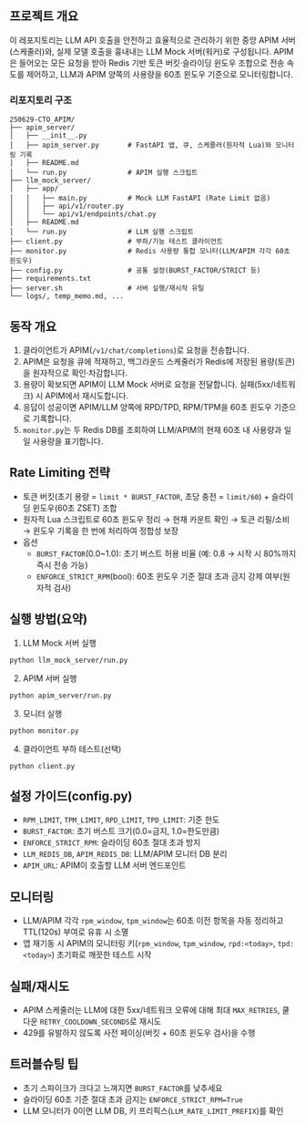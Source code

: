 ## 프로젝트 개요

이 레포지토리는 LLM API 호출을 안전하고 효율적으로 관리하기 위한 중앙 APIM 서버(스케줄러)와, 실제 모델 호출을 흉내내는 LLM Mock 서버(워커)로 구성됩니다. APIM은 들어오는 모든 요청을 받아 Redis 기반 토큰 버킷·슬라이딩 윈도우 조합으로 전송 속도를 제어하고, LLM과 APIM 양쪽의 사용량을 60초 윈도우 기준으로 모니터링합니다.

### 리포지토리 구조

```
250629-CTO_APIM/
├── apim_server/
│   ├── __init__.py
│   ├── apim_server.py       # FastAPI 앱, 큐, 스케줄러(원자적 Lua)와 모니터링 기록
│   ├── README.md
│   └── run.py               # APIM 실행 스크립트
├── llm_mock_server/
│   ├── app/
│   │   ├── main.py          # Mock LLM FastAPI (Rate Limit 없음)
│   │   ├── api/v1/router.py
│   │   └── api/v1/endpoints/chat.py
│   ├── README.md
│   └── run.py               # LLM 실행 스크립트
├── client.py                # 부하/기능 테스트 클라이언트
├── monitor.py               # Redis 사용량 통합 모니터(LLM/APIM 각각 60초 윈도우)
├── config.py                # 공통 설정(BURST_FACTOR/STRICT 등)
├── requirements.txt
├── server.sh                # 서버 실행/재시작 유틸
└── logs/, temp_memo.md, ...
```

## 동작 개요

1) 클라이언트가 APIM(`/v1/chat/completions`)로 요청을 전송합니다.
2) APIM은 요청을 큐에 적재하고, 백그라운드 스케줄러가 Redis에 저장된 용량(토큰)을 원자적으로 확인·차감합니다.
3) 용량이 확보되면 APIM이 LLM Mock 서버로 요청을 전달합니다. 실패(5xx/네트워크) 시 APIM에서 재시도합니다.
4) 응답이 성공이면 APIM/LLM 양쪽에 RPD/TPD, RPM/TPM을 60초 윈도우 기준으로 기록합니다.
5) `monitor.py`는 두 Redis DB를 조회하여 LLM/APIM의 현재 60초 내 사용량과 일일 사용량을 표기합니다.

## Rate Limiting 전략

- 토큰 버킷(초기 용량 = `limit * BURST_FACTOR`, 초당 충전 = `limit/60`) + 슬라이딩 윈도우(60초 ZSET) 조합
- 원자적 Lua 스크립트로 60초 윈도우 정리 → 현재 카운트 확인 → 토큰 리필/소비 → 윈도우 기록을 한 번에 처리하여 정합성 보장
- 옵션
  - `BURST_FACTOR`(0.0~1.0): 초기 버스트 허용 비율 (예: 0.8 → 시작 시 80%까지 즉시 전송 가능)
  - `ENFORCE_STRICT_RPM`(bool): 60초 윈도우 기준 절대 초과 금지 강제 여부(원자적 검사)

## 실행 방법(요약)

1) LLM Mock 서버 실행
```
python llm_mock_server/run.py
```
2) APIM 서버 실행
```
python apim_server/run.py
```
3) 모니터 실행
```
python monitor.py
```
4) 클라이언트 부하 테스트(선택)
```
python client.py
```

## 설정 가이드(config.py)

- `RPM_LIMIT`, `TPM_LIMIT`, `RPD_LIMIT`, `TPD_LIMIT`: 기준 한도
- `BURST_FACTOR`: 초기 버스트 크기(0.0=금지, 1.0=한도만큼)
- `ENFORCE_STRICT_RPM`: 슬라이딩 60초 절대 초과 방지
- `LLM_REDIS_DB`, `APIM_REDIS_DB`: LLM/APIM 모니터 DB 분리
- `APIM_URL`: APIM이 호출할 LLM 서버 엔드포인트

## 모니터링

- LLM/APIM 각각 `rpm_window`, `tpm_window`는 60초 이전 항목을 자동 정리하고 TTL(120s) 부여로 유휴 시 소멸
- 앱 재기동 시 APIM의 모니터링 키(`rpm_window`, `tpm_window`, `rpd:<today>`, `tpd:<today>`) 초기화로 깨끗한 테스트 시작

## 실패/재시도

- APIM 스케줄러는 LLM에 대한 5xx/네트워크 오류에 대해 최대 `MAX_RETRIES`, 쿨다운 `RETRY_COOLDOWN_SECONDS`로 재시도
- 429를 유발하지 않도록 사전 페이싱(버킷 + 60초 윈도우 검사)을 수행

## 트러블슈팅 팁

- 초기 스파이크가 크다고 느껴지면 `BURST_FACTOR`를 낮추세요
- 슬라이딩 60초 기준 절대 초과 금지는 `ENFORCE_STRICT_RPM=True`
- LLM 모니터가 0이면 LLM DB, 키 프리픽스(`LLM_RATE_LIMIT_PREFIX`)를 확인


